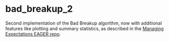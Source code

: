 # bad_breakup_2
Second implementation of the Bad Breakup algorithm, now with additional features like plotting and summary statistics, as described in the [Managing Expectations EAGER repo](https://github.com/BahlaiLab/Managing_expectations_EAGER).
